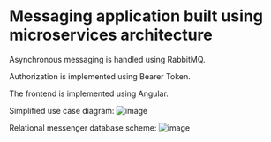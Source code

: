 # Messaging application built using microservices architecture


Asynchronous messaging is handled using RabbitMQ.

Authorization is implemented using Bearer Token.

The frontend is implemented using Angular.

Simplified use case diagram:
![image](https://github.com/user-attachments/assets/6e8220e7-f990-4486-bf91-f19d459a133c)


Relational messenger database scheme:
![image](https://github.com/user-attachments/assets/9e59a6a0-6b91-4f74-89b4-584ef98b28a9)


